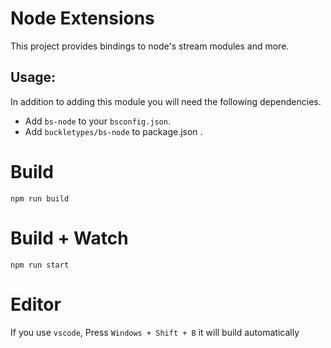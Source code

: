 # Node Extensions

This project provides bindings to node's stream modules and more.

## Usage:

In addition to adding this module you will need the following dependencies.

* Add `bs-node` to your `bsconfig.json`.
* Add `buckletypes/bs-node` to package.json .

# Build

```
npm run build
```

# Build + Watch

```
npm run start
```

# Editor

If you use `vscode`, Press `Windows + Shift + B` it will build automatically
